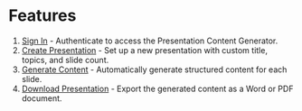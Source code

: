 # Features

1. [Sign In](docs/journeys/sign-in.md) - Authenticate to access the Presentation Content Generator.
2. [Create Presentation](docs/journeys/create-presentation.md) - Set up a new presentation with custom title, topics, and slide count.
3. [Generate Content](docs/journeys/create-presentation.md) - Automatically generate structured content for each slide.
4. [Download Presentation](docs/journeys/create-presentation.md) - Export the generated content as a Word or PDF document.